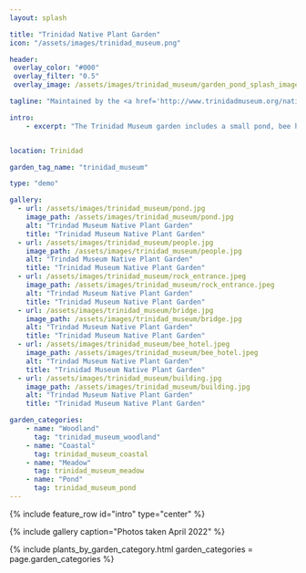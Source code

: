 ```yaml
---
layout: splash

title: "Trinidad Native Plant Garden"
icon: "/assets/images/trinidad_museum.png" 

header:
 overlay_color: "#000"
 overlay_filter: "0.5"
 overlay_image: /assets/images/trinidad_museum/garden_pond_splash_image.jpeg

tagline: "Maintained by the <a href='http://www.trinidadmuseum.org/native-plant-garden/trinidad-museum-native-plant-garden-plant-list/' target='_blank'>Trinidad Museum</a>" 

intro: 
    - excerpt: "The Trinidad Museum garden includes a small pond, bee hotel and meandering paths. The beauty and tranquility of this natural landscaping, combined with the gentle chirps and buzzes of wildlife, make this garden a delight to stroll through."


location: Trinidad

garden_tag_name: "trinidad_museum"

type: "demo"

gallery:
  - url: /assets/images/trinidad_museum/pond.jpg
    image_path: /assets/images/trinidad_museum/pond.jpg
    alt: "Trindad Museum Native Plant Garden"
    title: "Trinidad Museum Native Plant Garden"
  - url: /assets/images/trinidad_museum/people.jpg
    image_path: /assets/images/trinidad_museum/people.jpg
    alt: "Trindad Museum Native Plant Garden"
    title: "Trinidad Museum Native Plant Garden"
  - url: /assets/images/trinidad_museum/rock_entrance.jpeg
    image_path: /assets/images/trinidad_museum/rock_entrance.jpeg
    alt: "Trindad Museum Native Plant Garden"
    title: "Trinidad Museum Native Plant Garden"
  - url: /assets/images/trinidad_museum/bridge.jpg
    image_path: /assets/images/trinidad_museum/bridge.jpg
    alt: "Trindad Museum Native Plant Garden"
    title: "Trinidad Museum Native Plant Garden"
  - url: /assets/images/trinidad_museum/bee_hotel.jpeg
    image_path: /assets/images/trinidad_museum/bee_hotel.jpeg
    alt: "Trindad Museum Native Plant Garden"
    title: "Trinidad Museum Native Plant Garden"
  - url: /assets/images/trinidad_museum/building.jpg
    image_path: /assets/images/trinidad_museum/building.jpg
    alt: "Trindad Museum Native Plant Garden"
    title: "Trinidad Museum Native Plant Garden"

garden_categories:
    - name: "Woodland"
      tag: "trinidad_museum_woodland"  
    - name: "Coastal"
      tag: trinidad_museum_coastal
    - name: "Meadow"
      tag: trinidad_museum_meadow
    - name: "Pond"
      tag: trinidad_museum_pond
---
```

{% include feature_row id="intro" type="center" %}

{% include gallery caption="Photos taken April 2022" %}

{% include plants_by_garden_category.html 
           garden_categories = page.garden_categories 
           %}

